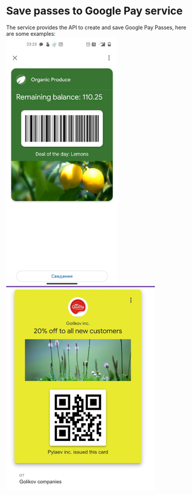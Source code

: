 # Save passes to Google Pay service
The service provides the API to create and save Google Pay Passes, here are some examples:\
<img src="./pics/lemons.jpg" width="300"> <img src="./pics/quality.jpg" width="400">
